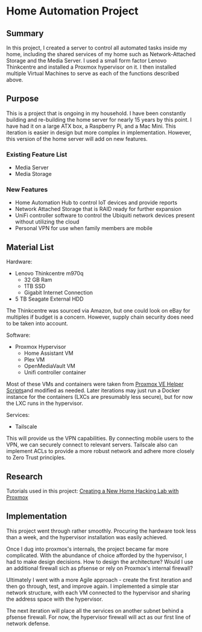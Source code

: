 # Home Automation Project

## Summary
  In this project, I created a server to control all automated tasks inside my home, including the shared services of my home such as Network-Attached Storage and the Media Server. I used a small form factor Lenovo Thinkcentre and installed a Proxmox hypervisor on it. I then installed multiple Virtual Machines to serve as each of the functions described above. 

## Purpose

  This is a project that is ongoing in my household. I have been constantly building and re-building the home server for nearly 15 years by this point. I have had it on a large ATX box, a Raspberry Pi, and a Mac Mini. This iteration is easier in design but more complex in implementation. However, this version of the home server will add on new features.

   ### Existing Feature List
   - Media Server
   - Media Storage

   ### New Features
   - Home Automation Hub to control IoT devices and provide reports 
   - Network Attached Storage that is RAID ready for further expansion
   - UniFi controller software to control the Ubiquiti network devices present without utilizing the cloud
   - Personal VPN for use when family members are mobile


## Material List

Hardware: 
  - Lenovo Thinkcentre m970q
    - 32 GB Ram
    - 1TB SSD
    - Gigabit Internet Connection
  - 5 TB Seagate External HDD

The Thinkcentre was sourced via Amazon, but one could look on eBay for multiples if budget is a concern. However, supply chain security does need to be taken into account.

Software:
  - Proxmox Hypervisor
    - Home Assistant VM
    - Plex VM
    - OpenMediaVault VM
    - Unifi controller container

Most of these VMs and containers were taken from [Proxmox VE Helper Scripts](https://github.com/tteck/Proxmox)and modified as needed. Later iterations may just run a Docker instance for the containers (LXCs are presumably less secure), but for now the LXC runs in the hypervisor.


Services:
  - Tailscale

This will provide us the VPN capabilities. By connecting mobile users to the VPN, we can securely connect to relevant servers. Tailscale also can implement ACLs to provide a more robust network and adhere more closely to Zero Trust principles. 
        
        
## Research

Tutorials used in this project:
[Creating a New Home Hacking Lab with Proxmox ](https://mattglass-it.com/proxmox_home_lab/)



## Implementation

This project went through rather smoothly. Procuring the hardware took less than a week, and the hypervisor installation was easily achieved. 

Once I dug into proxmox's internals, the project became far more complicated. With the abundance of choice afforded by the hypervisor, I had to make design decisions. How to design the architecture? Would I use an additional firewall sich as pfsense or rely on Proxmox's internal firewall?

Ultimately I went with a more Agile approach - create the first iteration and then go through, test, and improve again. I implemented a simple star network structure, with each VM connected to the hypervisor and sharing the address space with the hypervisor. 

The next iteration will place all the services on another subnet behind a pfsense firewall. For now, the hypervisor firewall will act as our first line of network defense. 
